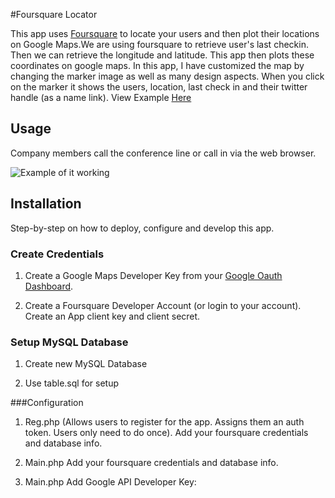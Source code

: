 #Foursquare Locator 

This app uses [Foursquare](https://developer.foursquare.com/) to locate your users and then plot their locations on Google Maps.We are using foursquare to retrieve user's last checkin. Then we can retrieve the longitude and latitude. This app then plots these coordinates on google maps. In this app, I have customized the map by changing the marker image as well as many design aspects. When you click on the marker it shows the users, location, last check in and their twitter handle (as a name link). View Example [Here](http://www.mattsauerbach.com/four/main2.php) 


## Usage 

Company members call the conference line or call in via the web browser. 

![Example of it
working](https://raw.github.com/mauerbac/Foursquare-locator/master/screenshot.png)


## Installation

Step-by-step on how to deploy, configure and develop this app.

### Create Credentials

1) Create a Google Maps Developer Key from your [Google Oauth Dashboard](https://code.google.com/apis/console).

2) Create a Foursquare Developer Account (or login to your account). Create an App client key and client secret. 

### Setup MySQL Database

1) Create new MySQL Database

2) Use table.sql for setup 


###Configuration 

1) Reg.php (Allows users to register for the app. Assigns them an auth token. Users only need to do once). Add your foursquare credentials and database info. 

2) Main.php Add your foursquare credentials and database info. 

3) Main.php Add Google API Developer Key: 
<pre><code>
<script type="text/javascript" src="http://maps.googleapis.com/maps/api/js?key=xxxxxAPI KEY HERExxxxx&sensor=false">
</code></pre>

4) Main.php Configure any style settings for the google map (lines 88-110).



